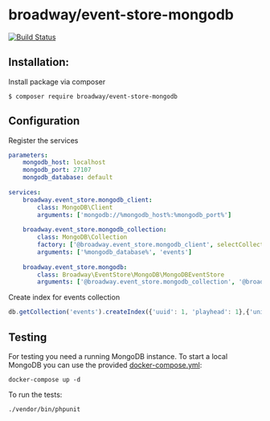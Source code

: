 # broadway/event-store-mongodb

[![Build Status](https://travis-ci.org/broadway/event-store-mongodb.svg?branch=master)](https://travis-ci.org/broadway/event-store-mongodb)

Installation:
-------------
Install package via composer 
```
$ composer require broadway/event-store-mongodb
```

Configuration
-------------

Register the services 
```yaml
parameters:
    mongodb_host: localhost
    mongodb_port: 27107
    mongodb_database: default 
    
services:
    broadway.event_store.mongodb_client:
        class: MongoDB\Client
        arguments: ['mongodb://%mongodb_host%:%mongodb_port%']
    
    broadway.event_store.mongodb_collection:
        class: MongoDB\Collection
        factory: ['@broadway.event_store.mongodb_client', selectCollection]
        arguments: ['%mongodb_database%', 'events']
    
    broadway.event_store.mongodb:
        class: Broadway\EventStore\MongoDB\MongoDBEventStore
        arguments: ['@broadway.event_store.mongodb_collection', '@broadway.serializer.payload', '@broadway.serializer.metadata']

```

Create index for events collection 
```javascript
db.getCollection('events').createIndex({'uuid': 1, 'playhead': 1},{'unique': 1});
```

Testing
-------
For testing you need a running MongoDB instance.
To start a local MongoDB you can use the provided [docker-compose.yml](https://docs.docker.com/compose/compose-file/):

```
docker-compose up -d
```

To run the tests:

```
./vendor/bin/phpunit
```

